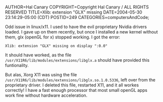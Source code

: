 AUTHOR=Hal Canary
COPYRIGHT=Copyright Hal Canary / ALL RIGHTS RESERVED
TITLE=Xlib:  extension "GLX" missing
DATE=2004-05-30 23:14:29-05:00 (CDT)
POSTID=249
CATEGORIES=computersAndCode;

Odd issue in linux/x11. I used to have the evil proprietary Nvidia drivers loaded. I gave up on them recently, but once I installed a new kernel without them, glx (openGL for x) stopped working. I got the error:

`Xlib: extension "GLX" missing on display ":0.0"`

It should have worked, as the file `/usr/X11R6/lib/modules/extensions/libglx.a` should have provided this funtionality.

But alas, Xorg X11 was using the file `/usr/X11R6/lib/modules/extensions/libglx.so.1.0.5336`, left over from the proprietary driver. I deleted this file, restarted X11, and it all workes correctly! I have a fast enough processor that most small openGL apps work fine without hardware acceleration.
